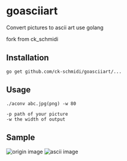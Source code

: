 # goasciiart
Convert pictures to ascii art use golang

fork from ck_schmidi

## Installation

```
go get github.com/ck-schmidi/goasciiart/...
```

## Usage

```
./aconv abc.jpg(png) -w 80

-p path of your picture
-w the width of output
```

## Sample

![origin image](http://7xp9xp.com1.z0.glb.clouddn.com/github.png?imageView2/1/w/300/h/300)
![ascii image](http://7xp9xp.com1.z0.glb.clouddn.com/ascii.png?imageView2/1/w/300/h/300)
